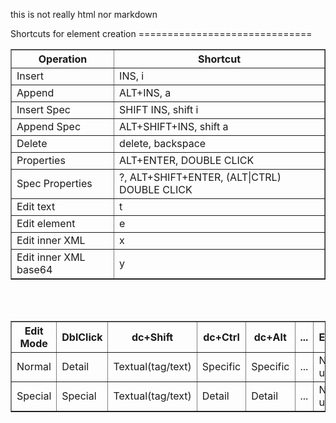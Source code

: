 this is not really html nor markdown
<html>
Shortcuts for element creation
==============================
<body>
<table border="1">
    <tr><th>Operation</th><th>Shortcut</th></tr>
	<tr><td>Insert</td><td>INS, i</td></tr>
        <tr><td>Append</td><td>ALT+INS, a</td></tr>
        <tr><td>Insert Spec</td><td>SHIFT INS, shift i</td></tr>
        <tr><td>Append Spec</td><td>ALT+SHIFT+INS, shift a</td></tr>
        <tr><td>Delete</td><td>delete, backspace</td></tr>
	<tr><td>Properties</td><td>ALT+ENTER, DOUBLE CLICK</td></tr>
        <tr><td>Spec Properties</td><td>?, ALT+SHIFT+ENTER, (ALT|CTRL) DOUBLE CLICK</td></tr>
        <tr><td>Edit text</td><td>t</td></tr>
        <tr><td>Edit element</td><td> e</td></tr>
        <tr><td>Edit inner XML</td><td> x</td></tr>
        <tr><td>Edit inner XML base64</td><td> y</td></tr>
</table>
<br/>
<br/>
<table border="1">
    <tr>
        <th>Edit Mode</th>
        <th>DblClick</th>
        <th>dc+Shift</th>
        <th>dc+Ctrl</th>
        <th>dc+Alt</th>
        <th>...</th>
        <th>Enter</th>
        <th>En+Shift</th>
        <th>En+Ctrl</th>
        <th>En+Alt</th>
    </tr>
    <tr>
        <td>Normal</td>
        <td>Detail</td>
        <td>Textual(tag/text)</td>
        <td>Specific</td>
        <td>Specific</td>
        <td>...</td>
        <td>Not used</td>
        <td>Textual</td>
        <td>Detail</td>
        <td>Specific</td>
    </tr>
    <tr>
        <td>Special</td>
        <td>Special</td>
        <td>Textual(tag/text)</td>
        <td>Detail</td>
        <td>Detail</td>
        <td>...</td>
        <td>Not used</td>
        <td>Textual</td>
        <td>Specific</td>
        <td>Detail</td>
    </tr>

</table>

</body>
</html>
